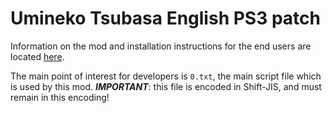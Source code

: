 # Umineko Tsubasa English PS3 patch

Information on the mod and installation instructions for the end users are located [here](http://07th-mod.com/wiki/Umineko/Tsubasa-Hane/).

The main point of interest for developers is `0.txt`, the main script file which is used by this mod. 
***IMPORTANT***: this file is encoded in Shift-JIS, and must remain in this encoding!
